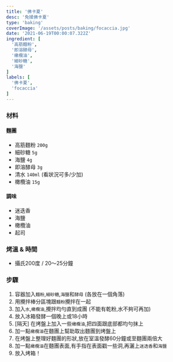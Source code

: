 ```yaml
---
title: '佛卡夏'
desc: '免揉佛卡夏'
type: 'baking'
coverImage: '/assets/posts/baking/focaccia.jpg'
date: '2021-06-19T00:00:07.322Z'
ingredient: [
  '高筋麵粉',
  '即溶酵母',
  '橄欖油',
  '細砂糖',
  '海鹽'
]
labels: [
  '佛卡夏',
  'focaccia'
]
---
```


### 材料


#### 麵團

- 高筋麵粉 `200g`
- 細砂糖 `5g`
- 海鹽 `4g`
- 即溶酵母 `3g`
- 清水 `140ml` (看狀況可多/少加)
- 橄欖油 `15g`

#### 調味

- 迷迭香
- 海鹽
- 橄欖油
- 起司


### 烤溫 & 時間

- 攝氏200度 / 20～25分鐘


### 步驟

1. 容器加入`麵粉`,`細砂糖`,`海鹽`和`酵母` (各放在一個角落)
2. 用攪拌棒分區塊跟`麵粉`攪拌在一起
3. 加入`水`,`橄欖油`,攪拌均勻直到成團 (不能有乾粉,水不夠可再加)
4. 放入冰箱發酵一個晚上或18小時
5. [隔天] 在烤盤上加入一些`橄欖油`,把四面跟底部都均勻抹上
6. 加一點`橄欖油`在麵團上幫助取出麵團到烤盤上
7. 在烤盤上整理好麵團的形狀,放在室溫發酵60分鐘或至麵團兩倍大
8. 加一點`橄欖油`在麵團表面,有手指在表面戳一些洞,再灑上`迷迭香`和`海鹽`
9. 放入烤箱！
